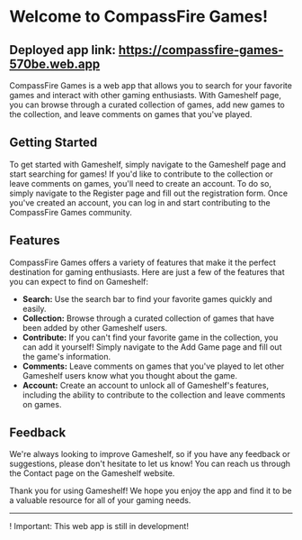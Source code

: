 # Welcome to CompassFire Games!

## Deployed app link: https://compassfire-games-570be.web.app

CompassFire Games is a web app that allows you to search for your favorite games and interact with other gaming enthusiasts. With Gameshelf page, you can browse through a curated collection of games, add new games to the collection, and leave comments on games that you've played.

## Getting Started

To get started with Gameshelf, simply navigate to the Gameshelf page and start searching for games! If you'd like to contribute to the collection or leave comments on games, you'll need to create an account. To do so, simply navigate to the Register page and fill out the registration form. Once you've created an account, you can log in and start contributing to the CompassFire Games community.

## Features

CompassFire Games offers a variety of features that make it the perfect destination for gaming enthusiasts. Here are just a few of the features that you can expect to find on Gameshelf:

* **Search:** Use the search bar to find your favorite games quickly and easily.
* **Collection:** Browse through a curated collection of games that have been added by other Gameshelf users.
* **Contribute:** If you can't find your favorite game in the collection, you can add it yourself! Simply navigate to the Add Game page and fill out the game's information.
* **Comments:** Leave comments on games that you've played to let other Gameshelf users know what you thought about the game.
* **Account:** Create an account to unlock all of Gameshelf's features, including the ability to contribute to the collection and leave comments on games.

## Feedback

We're always looking to improve Gameshelf, so if you have any feedback or suggestions, please don't hesitate to let us know! You can reach us through the Contact page on the Gameshelf website.

Thank you for using Gameshelf! We hope you enjoy the app and find it to be a valuable resource for all of your gaming needs.

---

! Important: This web app is still in development!
